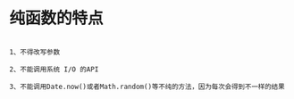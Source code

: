 # 纯函数的特点

```

1、不得改写参数

2、不能调用系统 I/O 的API

3、不能调用Date.now()或者Math.random()等不纯的方法，因为每次会得到不一样的结果

```